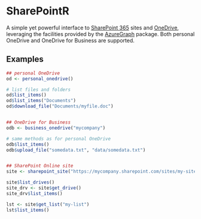 # SharePointR

A simple yet powerful interface to [SharePoint 365](https://www.microsoft.com/en-au/microsoft-365/sharepoint/collaboration) sites and [OneDrive](https://www.microsoft.com/en-au/microsoft-365/onedrive/online-cloud-storage), leveraging the facilities provided by the [AzureGraph](https://cloud.r-project.org/package=AzureGraph) package. Both personal OneDrive and OneDrive for Business are supported.

## Examples

```r
## personal OneDrive
od <- personal_onedrive()

# list files and folders
od$list_items()
od$list_items("Documents")
od$download_file("Documents/myfile.doc")


## OneDrive for Business
odb <- business_onedrive("mycompany")

# same methods as for personal OneDrive
odb$list_items()
odb$upload_file("somedata.txt", "data/somedata.txt")


## SharePoint Online site
site <- sharepoint_site("https://mycompany.sharepoint.com/sites/my-site-name", tenant="mycompany")

site$list_drives()
site_drv <- site$get_drive()
site_drv$list_items()

lst <- site$get_list("my-list")
lst$list_items()
```
